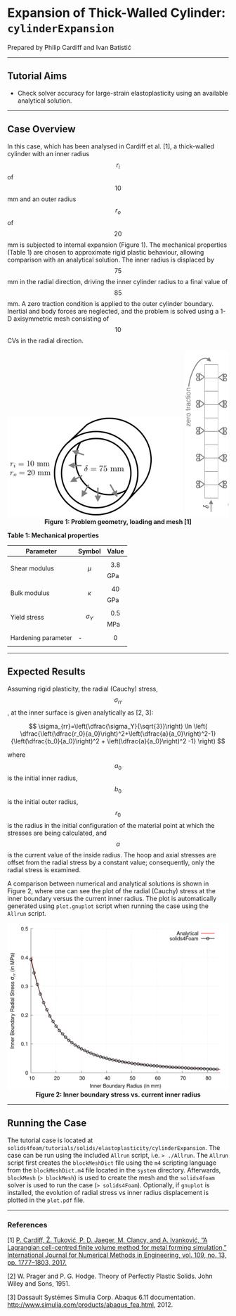 # Expansion of Thick-Walled Cylinder: `cylinderExpansion`

Prepared by Philip Cardiff and Ivan Batistić

---

## Tutorial Aims

- Check solver accuracy for large-strain elastoplasticity using an available analytical solution.

---

## Case Overview

In this case, which has been analysed in Cardiff et al. [1], a thick-walled cylinder with an inner radius $$r_i$$ of $$10$$ mm and an outer radius $$r_o$$ of $$20$$ mm is subjected to internal expansion (Figure 1). The mechanical properties (Table 1) are chosen to approximate rigid plastic behaviour, allowing comparison with an analytical solution. The inner radius is displaced by $$75$$ mm in the radial direction, driving the inner cylinder radius to a final value of $$85$$ mm. A zero traction condition is applied to the outer cylinder boundary. Inertial and body forces are neglected, and the problem is solved using a 1-D axisymmetric mesh consisting of $$10$$ CVs in the radial direction. 

<div style="text-align: center;">
  <img src="./images/cylinderExpansion-geometry.png" alt="Image" width="400">
  <img src="./images/cylinderExpansion-mesh.png" alt="Image" width="100">
    <figcaption>
     <strong>Figure 1: Problem geometry, loading and mesh [1]</strong>
    </figcaption>
</div>


**Table 1: Mechanical properties**

| Parameter           | Symbol       | Value       |
| ---------           | ------       | -----       |
| Shear modulus       | $$\mu$$      | $$3.8$$ GPa |
| Bulk modulus        | $$\kappa$$   | $$40$$ GPa  |
| Yield stress        | $$\sigma_Y$$ | $$0.5$$ MPa |
| Hardening parameter | -            | $$0$$       |


---

## Expected Results

Assuming rigid plasticity, the radial (Cauchy) stress, $$\sigma_{rr}$$ , at the inner surface is given analytically as [2, 3]:

$$
\sigma_{rr}=\left(\dfrac{\sigma_Y}{\sqrt{3}}\right) \ln \left( \dfrac{\left(\dfrac{r_0}{a_0}\right)^2+\left(\dfrac{a}{a_0}\right)^2-1}{\left(\dfrac{b_0}{a_0}\right)^2 + \left(\dfrac{a}{a_0}\right)^2 -1}  \right)
$$

where $$a_0$$ is the initial inner radius, $$b_0$$ is the initial outer radius, $$r_0$$ is the radius in the initial configuration of the material point at which the stresses are being calculated, and $$a$$ is the current value of the inside radius. The hoop and axial stresses are offset from the radial stress by a constant value; consequently, only the radial stress is examined.

A comparison between numerical and analytical solutions is shown in Figure 2, where one can see the plot of the radial (Cauchy) stress at the inner boundary versus the current inner radius. The plot is automatically generated using `plot.gnuplot` script when running the case using the `Allrun` script.



<div style="text-align: center;">
  <img src="./images/cylinderExpansion-sigmaR.png" alt="Image" width="600">
    <figcaption>
     <strong>Figure 2: Inner boundary stress vs. current inner radius</strong>
    </figcaption>
</div>


---

## Running the Case

The tutorial case is located at `solids4foam/tutorials/solids/elastoplasticity/cylinderExpansion`. The case can be run using the included `Allrun` script, i.e. `> ./Allrun`.  The `Allrun` script first creates the `blockMeshDict` file using the `m4` scripting language from the `blockMeshDict.m4`  file located in the `system` directory. Afterwards, `blockMesh`  (`> blockMesh`) is used to create the mesh and the `solids4foam` solver is used to run the case (`> solids4Foam`).  Optionally, if `gnuplot` is installed, the evolution of radial stress vs inner radius displacement is plotted in the `plot.pdf` file.


---

### References

[1] [P. Cardiff, Ž. Tuković, P. D. Jaeger, M. Clancy, and A. Ivanković, “A Lagrangian cell-centred finite volume method for metal forming simulation,” International Journal for Numerical Methods in Engineering, vol. 109, no. 13, pp. 1777–1803, 2017.](https://onlinelibrary.wiley.com/doi/abs/10.1002/nme.5345)

[2] W. Prager and P. G. Hodge. Theory of Perfectly Plastic Solids. John Wiley and Sons, 1951.

[3] Dassault Systémes Simulia Corp. Abaqus 6.11 documentation. http://www.simulia.com/products/abaqus_fea.html, 2012.
